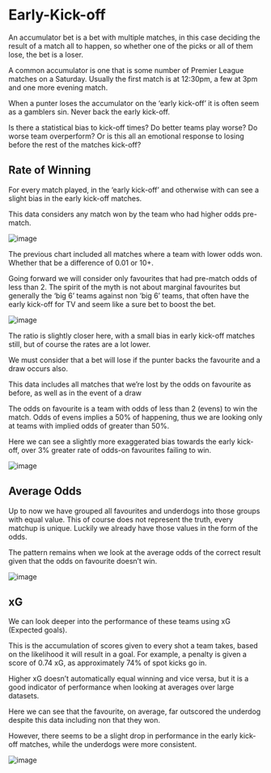 # Early-Kick-off

An accumulator bet is a bet with multiple matches, in this case deciding the result of a match all to happen, so whether one of the picks or all of them lose, the bet is a loser.

A common accumulator is one that is some number of Premier League matches on a Saturday. Usually the first match is at 12:30pm, a few at 3pm and one more evening match.

When a punter loses the accumulator on the ‘early kick-off’ it is often seem as a gamblers sin. Never back the early kick-off.

Is there a statistical bias to kick-off times? Do better teams play worse? Do worse team overperform? Or is this all an emotional response to losing before the rest of the matches kick-off?


## Rate of Winning	

For every match played, in the ‘early kick-off’ and otherwise with can see a slight bias in the early kick-off matches.

This data considers any match won by the team who had higher odds pre-match.

![image](https://user-images.githubusercontent.com/109412319/188962888-eb6af8d2-fcb8-4da1-b5e9-f3dbbd49c79c.png)

The previous chart included all matches where a team with lower odds won. Whether that be a difference of 0.01 or 10+.

Going forward we will consider only favourites that had pre-match odds of less than 2. The spirit of the myth is not about marginal favourites but generally the ‘big 6’ teams against non ‘big 6’ teams, that often have the early kick-off for TV and seem like a sure bet to boost the bet.

![image](https://user-images.githubusercontent.com/109412319/188962157-c1818291-db64-425d-8bd2-e8beb6a817b7.png)

The ratio is slightly closer here, with a small bias in early kick-off matches still, but of course the rates are a lot lower.

We must consider that a bet will lose if the punter backs the favourite and a draw occurs also.

This data includes all matches that we’re lost by the odds on favourite as before, as well as in the event of a draw

The odds on favourite is a team with odds of less than 2 (evens) to win the match. Odds of evens implies a 50% of happening, thus we are looking only at teams with implied odds of greater than 50%.

Here we can see a slightly more exaggerated bias towards the early kick-off, over 3% greater rate of odds-on favourites failing to win.

![image](https://user-images.githubusercontent.com/109412319/188963290-ce9a2b22-e170-499d-9b39-699e7ded2064.png)

## Average Odds	

Up to now we have grouped all favourites and underdogs into those groups with equal value. This of course does not represent the truth, every matchup is unique. Luckily we already have those values in the form of the odds.

The pattern remains when we look at the average odds of the correct result given that the odds on favourite doesn’t win.

![image](https://user-images.githubusercontent.com/109412319/188963151-4ed898e4-8029-44b5-9409-d8f03f7e49fe.png)

## xG

We can look deeper into the performance of these teams using xG (Expected goals). 

This is the accumulation of scores given to every shot a team takes, based on the likelihood it will result in a goal. For example, a penalty is given a score of 0.74 xG, as approximately 74% of spot kicks go in.

Higher xG doesn’t automatically equal winning and vice versa, but it is a good indicator of performance when looking at averages over large datasets.

Here we can see that the favourite, on average, far outscored the underdog despite this data including non that they won.

However, there seems to be a slight drop in performance in the early kick-off matches, while the underdogs were more consistent.

![image](https://user-images.githubusercontent.com/109412319/188963062-920aed6d-7061-4735-81c3-565f3fa8e610.png)
